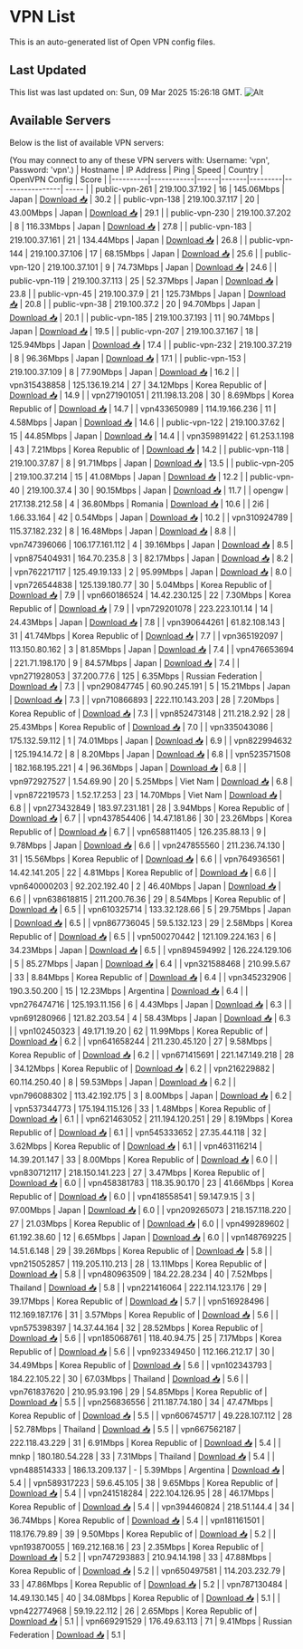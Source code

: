 # VPN List

This is an auto-generated list of Open VPN config files.

## Last Updated

This list was last updated on: Sun, 09 Mar 2025 15:26:18 GMT.
![Alt](https://repobeats.axiom.co/api/embed/186b98318ef1479477931607c1ad7d823f12451f.svg "Repobeats analytics image")

## Available Servers

Below is the list of available VPN servers:

(You may connect to any of these VPN servers with: Username: 'vpn', Password: 'vpn'.)
| Hostname | IP Address | Ping | Speed | Country | OpenVPN Config | Score |
|----------|------------|------|-------|---------|----------------| ----- |
| public-vpn-261 | 219.100.37.192 | 16 | 145.06Mbps | Japan | [Download 📥](./configs/server_0_JP.ovpn) | 30.2 |
| public-vpn-138 | 219.100.37.117 | 20 | 43.00Mbps | Japan | [Download 📥](./configs/server_1_JP.ovpn) | 29.1 |
| public-vpn-230 | 219.100.37.202 | 8 | 116.33Mbps | Japan | [Download 📥](./configs/server_2_JP.ovpn) | 27.8 |
| public-vpn-183 | 219.100.37.161 | 21 | 134.44Mbps | Japan | [Download 📥](./configs/server_3_JP.ovpn) | 26.8 |
| public-vpn-144 | 219.100.37.106 | 17 | 68.15Mbps | Japan | [Download 📥](./configs/server_4_JP.ovpn) | 25.6 |
| public-vpn-120 | 219.100.37.101 | 9 | 74.73Mbps | Japan | [Download 📥](./configs/server_5_JP.ovpn) | 24.6 |
| public-vpn-119 | 219.100.37.113 | 25 | 52.37Mbps | Japan | [Download 📥](./configs/server_6_JP.ovpn) | 23.8 |
| public-vpn-45 | 219.100.37.9 | 21 | 125.73Mbps | Japan | [Download 📥](./configs/server_7_JP.ovpn) | 20.8 |
| public-vpn-38 | 219.100.37.2 | 20 | 94.70Mbps | Japan | [Download 📥](./configs/server_8_JP.ovpn) | 20.1 |
| public-vpn-185 | 219.100.37.193 | 11 | 90.74Mbps | Japan | [Download 📥](./configs/server_9_JP.ovpn) | 19.5 |
| public-vpn-207 | 219.100.37.167 | 18 | 125.94Mbps | Japan | [Download 📥](./configs/server_10_JP.ovpn) | 17.4 |
| public-vpn-232 | 219.100.37.219 | 8 | 96.36Mbps | Japan | [Download 📥](./configs/server_11_JP.ovpn) | 17.1 |
| public-vpn-153 | 219.100.37.109 | 8 | 77.90Mbps | Japan | [Download 📥](./configs/server_12_JP.ovpn) | 16.2 |
| vpn315438858 | 125.136.19.214 | 27 | 34.12Mbps | Korea Republic of | [Download 📥](./configs/server_13_KR.ovpn) | 14.9 |
| vpn271901051 | 211.198.13.208 | 30 | 8.69Mbps | Korea Republic of | [Download 📥](./configs/server_14_KR.ovpn) | 14.7 |
| vpn433650989 | 114.19.166.236 | 11 | 4.58Mbps | Japan | [Download 📥](./configs/server_15_JP.ovpn) | 14.6 |
| public-vpn-122 | 219.100.37.62 | 15 | 44.85Mbps | Japan | [Download 📥](./configs/server_16_JP.ovpn) | 14.4 |
| vpn359891422 | 61.253.1.198 | 43 | 7.21Mbps | Korea Republic of | [Download 📥](./configs/server_17_KR.ovpn) | 14.2 |
| public-vpn-118 | 219.100.37.87 | 8 | 91.71Mbps | Japan | [Download 📥](./configs/server_18_JP.ovpn) | 13.5 |
| public-vpn-205 | 219.100.37.214 | 15 | 41.08Mbps | Japan | [Download 📥](./configs/server_19_JP.ovpn) | 12.2 |
| public-vpn-40 | 219.100.37.4 | 30 | 90.15Mbps | Japan | [Download 📥](./configs/server_20_JP.ovpn) | 11.7 |
| opengw | 217.138.212.58 | 4 | 36.80Mbps | Romania | [Download 📥](./configs/server_21_RO.ovpn) | 10.6 |
| 2i6 | 1.66.33.164 | 42 | 0.54Mbps | Japan | [Download 📥](./configs/server_22_JP.ovpn) | 10.2 |
| vpn310924789 | 115.37.182.232 | 8 | 16.48Mbps | Japan | [Download 📥](./configs/server_23_JP.ovpn) | 8.8 |
| vpn747396066 | 106.177.161.112 | 4 | 39.16Mbps | Japan | [Download 📥](./configs/server_24_JP.ovpn) | 8.5 |
| vpn875404931 | 164.70.235.8 | 3 | 82.17Mbps | Japan | [Download 📥](./configs/server_25_JP.ovpn) | 8.2 |
| vpn762217117 | 125.49.19.133 | 2 | 95.99Mbps | Japan | [Download 📥](./configs/server_26_JP.ovpn) | 8.0 |
| vpn726544838 | 125.139.180.77 | 30 | 5.04Mbps | Korea Republic of | [Download 📥](./configs/server_27_KR.ovpn) | 7.9 |
| vpn660186524 | 14.42.230.125 | 22 | 7.30Mbps | Korea Republic of | [Download 📥](./configs/server_28_KR.ovpn) | 7.9 |
| vpn729201078 | 223.223.101.14 | 14 | 24.43Mbps | Japan | [Download 📥](./configs/server_29_JP.ovpn) | 7.8 |
| vpn390644261 | 61.82.108.143 | 31 | 41.74Mbps | Korea Republic of | [Download 📥](./configs/server_30_KR.ovpn) | 7.7 |
| vpn365192097 | 113.150.80.162 | 3 | 81.85Mbps | Japan | [Download 📥](./configs/server_31_JP.ovpn) | 7.4 |
| vpn476653694 | 221.71.198.170 | 9 | 84.57Mbps | Japan | [Download 📥](./configs/server_32_JP.ovpn) | 7.4 |
| vpn271928053 | 37.200.77.6 | 125 | 6.35Mbps | Russian Federation | [Download 📥](./configs/server_33_RU.ovpn) | 7.3 |
| vpn290847745 | 60.90.245.191 | 5 | 15.21Mbps | Japan | [Download 📥](./configs/server_34_JP.ovpn) | 7.3 |
| vpn710866893 | 222.110.143.203 | 28 | 7.20Mbps | Korea Republic of | [Download 📥](./configs/server_35_KR.ovpn) | 7.3 |
| vpn852473148 | 211.218.2.92 | 28 | 25.43Mbps | Korea Republic of | [Download 📥](./configs/server_36_KR.ovpn) | 7.0 |
| vpn335043086 | 175.132.59.112 | 1 | 74.01Mbps | Japan | [Download 📥](./configs/server_37_JP.ovpn) | 6.9 |
| vpn822994632 | 125.194.14.72 | 8 | 8.20Mbps | Japan | [Download 📥](./configs/server_38_JP.ovpn) | 6.8 |
| vpn523571508 | 182.168.195.221 | 4 | 96.36Mbps | Japan | [Download 📥](./configs/server_39_JP.ovpn) | 6.8 |
| vpn972927527 | 1.54.69.90 | 20 | 5.25Mbps | Viet Nam | [Download 📥](./configs/server_40_VN.ovpn) | 6.8 |
| vpn872219573 | 1.52.17.253 | 23 | 14.70Mbps | Viet Nam | [Download 📥](./configs/server_41_VN.ovpn) | 6.8 |
| vpn273432849 | 183.97.231.181 | 28 | 3.94Mbps | Korea Republic of | [Download 📥](./configs/server_42_KR.ovpn) | 6.7 |
| vpn437854406 | 14.47.181.86 | 30 | 23.26Mbps | Korea Republic of | [Download 📥](./configs/server_43_KR.ovpn) | 6.7 |
| vpn658811405 | 126.235.88.13 | 9 | 9.78Mbps | Japan | [Download 📥](./configs/server_44_JP.ovpn) | 6.6 |
| vpn247855560 | 211.236.74.130 | 31 | 15.56Mbps | Korea Republic of | [Download 📥](./configs/server_45_KR.ovpn) | 6.6 |
| vpn764936561 | 14.42.141.205 | 22 | 4.81Mbps | Korea Republic of | [Download 📥](./configs/server_46_KR.ovpn) | 6.6 |
| vpn640000203 | 92.202.192.40 | 2 | 46.40Mbps | Japan | [Download 📥](./configs/server_47_JP.ovpn) | 6.6 |
| vpn638618815 | 211.200.76.36 | 29 | 8.54Mbps | Korea Republic of | [Download 📥](./configs/server_48_KR.ovpn) | 6.5 |
| vpn610325714 | 133.32.128.66 | 5 | 29.75Mbps | Japan | [Download 📥](./configs/server_49_JP.ovpn) | 6.5 |
| vpn867736045 | 59.5.132.123 | 29 | 2.58Mbps | Korea Republic of | [Download 📥](./configs/server_50_KR.ovpn) | 6.5 |
| vpn500270442 | 121.109.224.163 | 6 | 34.23Mbps | Japan | [Download 📥](./configs/server_51_JP.ovpn) | 6.5 |
| vpn894594992 | 126.224.129.106 | 5 | 85.27Mbps | Japan | [Download 📥](./configs/server_52_JP.ovpn) | 6.4 |
| vpn321588468 | 210.99.5.67 | 33 | 8.84Mbps | Korea Republic of | [Download 📥](./configs/server_53_KR.ovpn) | 6.4 |
| vpn345232906 | 190.3.50.200 | 15 | 12.23Mbps | Argentina | [Download 📥](./configs/server_54_AR.ovpn) | 6.4 |
| vpn276474716 | 125.193.11.156 | 6 | 4.43Mbps | Japan | [Download 📥](./configs/server_55_JP.ovpn) | 6.3 |
| vpn691280966 | 121.82.203.54 | 4 | 58.43Mbps | Japan | [Download 📥](./configs/server_56_JP.ovpn) | 6.3 |
| vpn102450323 | 49.171.19.20 | 62 | 11.99Mbps | Korea Republic of | [Download 📥](./configs/server_57_KR.ovpn) | 6.2 |
| vpn641658244 | 211.230.45.120 | 27 | 9.58Mbps | Korea Republic of | [Download 📥](./configs/server_58_KR.ovpn) | 6.2 |
| vpn671415691 | 221.147.149.218 | 28 | 34.12Mbps | Korea Republic of | [Download 📥](./configs/server_59_KR.ovpn) | 6.2 |
| vpn216229882 | 60.114.250.40 | 8 | 59.53Mbps | Japan | [Download 📥](./configs/server_60_JP.ovpn) | 6.2 |
| vpn796088302 | 113.42.192.175 | 3 | 8.00Mbps | Japan | [Download 📥](./configs/server_61_JP.ovpn) | 6.2 |
| vpn537344773 | 175.194.115.126 | 33 | 1.48Mbps | Korea Republic of | [Download 📥](./configs/server_62_KR.ovpn) | 6.1 |
| vpn621463052 | 211.194.120.251 | 29 | 8.19Mbps | Korea Republic of | [Download 📥](./configs/server_63_KR.ovpn) | 6.1 |
| vpn545333652 | 27.35.44.118 | 32 | 3.62Mbps | Korea Republic of | [Download 📥](./configs/server_64_KR.ovpn) | 6.1 |
| vpn463116214 | 14.39.201.147 | 33 | 8.00Mbps | Korea Republic of | [Download 📥](./configs/server_65_KR.ovpn) | 6.0 |
| vpn830712117 | 218.150.141.223 | 27 | 3.47Mbps | Korea Republic of | [Download 📥](./configs/server_66_KR.ovpn) | 6.0 |
| vpn458381783 | 118.35.90.170 | 23 | 41.66Mbps | Korea Republic of | [Download 📥](./configs/server_67_KR.ovpn) | 6.0 |
| vpn418558541 | 59.147.9.15 | 3 | 97.00Mbps | Japan | [Download 📥](./configs/server_68_JP.ovpn) | 6.0 |
| vpn209265073 | 218.157.118.220 | 27 | 21.03Mbps | Korea Republic of | [Download 📥](./configs/server_69_KR.ovpn) | 6.0 |
| vpn499289602 | 61.192.38.60 | 12 | 6.65Mbps | Japan | [Download 📥](./configs/server_70_JP.ovpn) | 6.0 |
| vpn148769225 | 14.51.6.148 | 29 | 39.26Mbps | Korea Republic of | [Download 📥](./configs/server_71_KR.ovpn) | 5.8 |
| vpn215052857 | 119.205.110.213 | 28 | 13.11Mbps | Korea Republic of | [Download 📥](./configs/server_72_KR.ovpn) | 5.8 |
| vpn480963509 | 184.22.28.234 | 40 | 7.52Mbps | Thailand | [Download 📥](./configs/server_73_TH.ovpn) | 5.8 |
| vpn221416064 | 222.114.123.176 | 29 | 39.17Mbps | Korea Republic of | [Download 📥](./configs/server_74_KR.ovpn) | 5.7 |
| vpn516928496 | 112.169.187.176 | 31 | 3.57Mbps | Korea Republic of | [Download 📥](./configs/server_75_KR.ovpn) | 5.6 |
| vpn575398397 | 14.37.44.164 | 32 | 28.52Mbps | Korea Republic of | [Download 📥](./configs/server_76_KR.ovpn) | 5.6 |
| vpn185068761 | 118.40.94.75 | 25 | 7.17Mbps | Korea Republic of | [Download 📥](./configs/server_77_KR.ovpn) | 5.6 |
| vpn923349450 | 112.166.212.17 | 30 | 34.49Mbps | Korea Republic of | [Download 📥](./configs/server_78_KR.ovpn) | 5.6 |
| vpn102343793 | 184.22.105.22 | 30 | 67.03Mbps | Thailand | [Download 📥](./configs/server_79_TH.ovpn) | 5.6 |
| vpn761837620 | 210.95.93.196 | 29 | 54.85Mbps | Korea Republic of | [Download 📥](./configs/server_80_KR.ovpn) | 5.5 |
| vpn256836556 | 211.187.74.180 | 34 | 47.47Mbps | Korea Republic of | [Download 📥](./configs/server_81_KR.ovpn) | 5.5 |
| vpn606745717 | 49.228.107.112 | 28 | 52.78Mbps | Thailand | [Download 📥](./configs/server_82_TH.ovpn) | 5.5 |
| vpn667562187 | 222.118.43.229 | 31 | 6.91Mbps | Korea Republic of | [Download 📥](./configs/server_83_KR.ovpn) | 5.4 |
| mnkp | 180.180.54.228 | 33 | 7.31Mbps | Thailand | [Download 📥](./configs/server_84_TH.ovpn) | 5.4 |
| vpn488514333 | 186.13.209.137 | - | 5.39Mbps | Argentina | [Download 📥](./configs/server_85_AR.ovpn) | 5.4 |
| vpn589317223 | 59.6.45.105 | 38 | 9.65Mbps | Korea Republic of | [Download 📥](./configs/server_86_KR.ovpn) | 5.4 |
| vpn241518284 | 222.104.126.95 | 28 | 46.17Mbps | Korea Republic of | [Download 📥](./configs/server_87_KR.ovpn) | 5.4 |
| vpn394460824 | 218.51.144.4 | 34 | 36.74Mbps | Korea Republic of | [Download 📥](./configs/server_88_KR.ovpn) | 5.4 |
| vpn181161501 | 118.176.79.89 | 39 | 9.50Mbps | Korea Republic of | [Download 📥](./configs/server_89_KR.ovpn) | 5.2 |
| vpn193870055 | 169.212.168.16 | 23 | 2.35Mbps | Korea Republic of | [Download 📥](./configs/server_90_KR.ovpn) | 5.2 |
| vpn747293883 | 210.94.14.198 | 33 | 47.88Mbps | Korea Republic of | [Download 📥](./configs/server_91_KR.ovpn) | 5.2 |
| vpn650497581 | 114.203.232.79 | 33 | 47.86Mbps | Korea Republic of | [Download 📥](./configs/server_92_KR.ovpn) | 5.2 |
| vpn787130484 | 14.49.130.145 | 40 | 34.08Mbps | Korea Republic of | [Download 📥](./configs/server_93_KR.ovpn) | 5.1 |
| vpn422774968 | 59.19.22.112 | 26 | 2.65Mbps | Korea Republic of | [Download 📥](./configs/server_94_KR.ovpn) | 5.1 |
| vpn669291529 | 176.49.63.113 | 71 | 9.41Mbps | Russian Federation | [Download 📥](./configs/server_95_RU.ovpn) | 5.1 |
